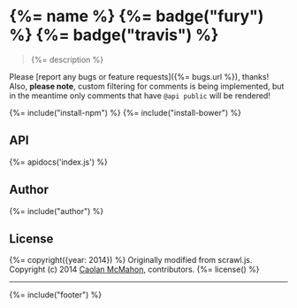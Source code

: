 # {%= name %} {%= badge("fury") %} {%= badge("travis") %}

> {%= description %}

Please [report any bugs or feature requests]({%= bugs.url %}), thanks! Also, **please note**, custom filtering for comments is being implemented, but in the meantime only comments that have `@api public` will be rendered!

{%= include("install-npm") %}
{%= include("install-bower") %}

## API
{%= apidocs('index.js') %}

## Author
{%= include("author") %}

## License

{%= copyright({year: 2014}) %}
Originally modified from scrawl.js. Copyright (c) 2014 [Caolan McMahon](https://github.com/caolan), contributors.
{%= license() %}

***

{%= include("footer") %}